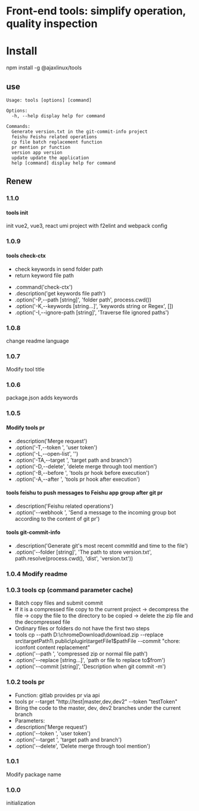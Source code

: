 # Front-end tools: simplify operation, quality inspection

# Install

npm install -g @ajaxlinux/tools

## use

```
Usage: tools [options] [command]

Options:
  -h, --help display help for command

Commands:
  Generate version.txt in the git-commit-info project
  feishu Feishu related operations
  cp file batch replacement function
  pr mention pr function
  version app version
  update update the application
  help [command] display help for command
```

## Renew

### 1.1.0

#### tools init

init vue2, vue3, react umi project with f2elint and webpack config

### 1.0.9

#### tools check-ctx

- check keywords in send folder path
- return keyword file path

* .command('check-ctx')
* .description('get keywords file path')
* .option('-P,--path [string]', 'folder path', process.cwd())
* .option('-K,--keywords [string...]', 'keywords string or Regex', [])
* .option('-I,--ignore-path [string]', 'Traverse file ignored paths')

### 1.0.8

change readme language

### 1.0.7

Modify tool title

### 1.0.6

package.json adds keywords

### 1.0.5

#### Modify tools pr

- .description('Merge request')
- .option('-T,--token <string>', 'user token')
- .option('-L,--open-list', '')
- .option('-TA,--target <string>', 'target path and branch')
- .option('-D,--delete', 'delete merge through tool mention')
- .option('-B,--before <string>', 'tools pr hook before execution')
- .option('-A,--after <string>', 'tools pr hook after execution')

#### tools feishu to push messages to Feishu app group after git pr

- .description('Feishu related operations')
- .option('--webhook <string>', 'Send a message to the incoming group bot according to the content of git pr')

#### tools git-commit-info

- .description('Generate git's most recent commitId and time to the file')
- .option('--folder [string]', 'The path to store version.txt', path.resolve(process.cwd(), 'dist', 'version.txt'))

### 1.0.4 Modify readme

### 1.0.3 tools cp (command parameter cache)

- Batch copy files and submit commit
- If it is a compressed file copy to the current project -> decompress the file -> copy the file to the directory to be copied -> delete the zip file and the decompressed file
- Ordinary files or folders do not have the first two steps
- tools cp --path D:\chromeDownload\download.zip --replace src\targetPath1\ public\plugin\targetFile1$pathFile --commit "chore: iconfont content replacement"
- .option('--path <string>', 'compressed zip or normal file path')
- .option('--replace [string...]', 'path or file to replace to$from')
- .option('--commit [string]', 'Description when git commit -m')

### 1.0.2 tools pr

- Function: gitlab provides pr via api
- tools pr --target "http://test|master,dev,dev2" --token "testToken"
- Bring the code to the master, dev, dev2 branches under the current branch
- Parameters:
- .description('Merge request')
- .option('--token <string>', 'user token')
- .option('--target <string>', 'target path and branch')
- .option('--delete', 'Delete merge through tool mention')

### 1.0.1

Modify package name

### 1.0.0

initialization
